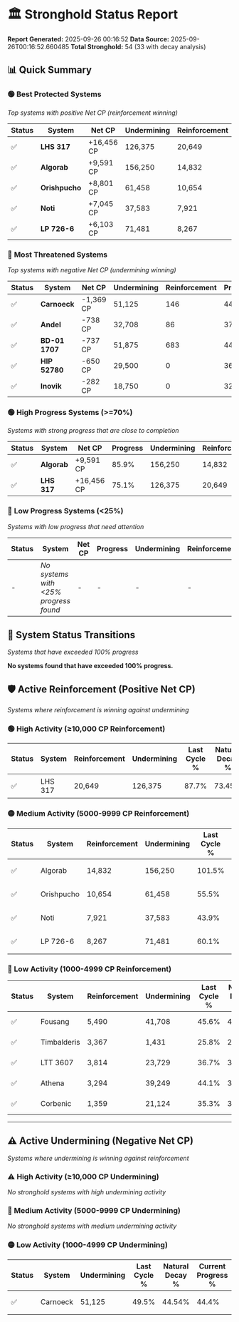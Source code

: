 # 🏛️ Stronghold Status Report

**Report Generated:** 2025-09-26 00:16:52
**Data Source:** 2025-09-26T00:16:52.660485
**Total Stronghold:** 54 (33 with decay analysis)

## 📊 Quick Summary

### 🟢 **Best Protected Systems**
*Top systems with positive Net CP (reinforcement winning)*

| Status | System | Net CP | Undermining | Reinforcement | Progress |
|--------|--------|--------|-------------|---------------|----------|
| ✅ | **LHS 317** | +16,456 CP | 126,375 | 20,649 | 75.1% |
| ✅ | **Algorab** | +9,591 CP | 156,250 | 14,832 | 85.9% |
| ✅ | **Orishpucho** | +8,801 CP | 61,458 | 10,654 | 49.4% |
| ✅ | **Noti** | +7,045 CP | 37,583 | 7,921 | 40.1% |
| ✅ | **LP 726-6** | +6,103 CP | 71,481 | 8,267 | 53.0% |

### 🔴 **Most Threatened Systems**
*Top systems with negative Net CP (undermining winning)*

| Status | System | Net CP | Undermining | Reinforcement | Progress |
|--------|--------|--------|-------------|---------------|----------|
| ✅ | **Carnoeck** | -1,369 CP | 51,125 | 146 | 44.4% |
| ✅ | **Andel** | -738 CP | 32,708 | 86 | 37.4% |
| ✅ | **BD-01 1707** | -737 CP | 51,875 | 683 | 44.8% |
| ✅ | **HIP 52780** | -650 CP | 29,500 | 0 | 36.2% |
| ✅ | **Inovik** | -282 CP | 18,750 | 0 | 32.1% |

### 🟢 **High Progress Systems (>=70%)**
*Systems with strong progress that are close to completion*

| Status | System | Net CP | Progress | Undermining | Reinforcement |
|--------|--------|--------|----------|-------------|---------------|
| ✅ | **Algorab** | +9,591 CP | 85.9% | 156,250 | 14,832 |
| ✅ | **LHS 317** | +16,456 CP | 75.1% | 126,375 | 20,649 |

### 🔴 **Low Progress Systems (<25%)**
*Systems with low progress that need attention*

| Status | System | Net CP | Progress | Undermining | Reinforcement |
|--------|--------|--------|----------|-------------|---------------|
| - | *No systems with <25% progress found* | - | - | - | - |
## 🔄 System Status Transitions
*Systems that have exceeded 100% progress*

**No systems found that have exceeded 100% progress.**

## 🛡️ Active Reinforcement (Positive Net CP)
*Systems where reinforcement is winning against undermining*

### 🟢 High Activity (≥10,000 CP Reinforcement)

| Status | System | Reinforcement | Undermining | Last Cycle % | Natural Decay % | Current Progress % | Current CP | Net CP | Activity |
|--------|--------|---------------|-------------|--------------|-----------------|-------------------|------------|--------|----------|
| ✅ | LHS 317 | 20,649 | 126,375 | 87.7% | 73.45% | 75.1% | 750,999 | +16,456 | 🟢 High Reinforcement |

### 🟡 Medium Activity (5000-9999 CP Reinforcement)

| Status | System | Reinforcement | Undermining | Last Cycle % | Natural Decay % | Current Progress % | Current CP | Net CP | Activity |
|--------|--------|---------------|-------------|--------------|-----------------|-------------------|------------|--------|----------|
| ✅ | Algorab | 14,832 | 156,250 | 101.5% | 84.94% | 85.9% | 859,000 | +9,591 | 🟡 Medium Reinforcement |
| ✅ | Orishpucho | 10,654 | 61,458 | 55.5% | 48.52% | 49.4% | 494,000 | +8,801 | 🟡 Medium Reinforcement |
| ✅ | Noti | 7,921 | 37,583 | 43.9% | 39.40% | 40.1% | 401,000 | +7,045 | 🟡 Medium Reinforcement |
| ✅ | LP 726-6 | 8,267 | 71,481 | 60.1% | 52.39% | 53.0% | 530,000 | +6,103 | 🟡 Medium Reinforcement |

### 🔴 Low Activity (1000-4999 CP Reinforcement)

| Status | System | Reinforcement | Undermining | Last Cycle % | Natural Decay % | Current Progress % | Current CP | Net CP | Activity |
|--------|--------|---------------|-------------|--------------|-----------------|-------------------|------------|--------|----------|
| ✅ | Fousang | 5,490 | 41,708 | 45.6% | 40.96% | 41.4% | 414,000 | +4,412 | 🔵 Low Reinforcement |
| ✅ | Timbalderis | 3,367 | 1,431 | 25.8% | 25.36% | 25.7% | 257,000 | +3,415 | 🔵 Low Reinforcement |
| ✅ | LTT 3607 | 3,814 | 23,729 | 36.7% | 33.98% | 34.3% | 343,000 | +3,201 | 🔵 Low Reinforcement |
| ✅ | Athena | 3,294 | 39,249 | 44.1% | 39.98% | 40.2% | 402,000 | +2,215 | 🔵 Low Reinforcement |
| ✅ | Corbenic | 1,359 | 21,124 | 35.3% | 33.09% | 33.2% | 332,000 | +1,114 | 🔵 Low Reinforcement |


---

## ⚠️ Active Undermining (Negative Net CP)
*Systems where undermining is winning against reinforcement*

### ⚠️ High Activity (≥10,000 CP Undermining)

*No stronghold systems with high undermining activity*

### 🔶 Medium Activity (5000-9999 CP Undermining)

*No stronghold systems with medium undermining activity*

### 🟡 Low Activity (1000-4999 CP Undermining)

| Status | System | Undermining | Last Cycle % | Natural Decay % | Current Progress % | Reinforcement | Current CP | Net CP | Activity |
|--------|--------|-------------|--------------|-----------------|-------------------|---------------|------------|--------|----------|
| ✅ | Carnoeck | 51,125 | 49.5% | 44.54% | 44.4% | 146 | 444,000 | -1,369 | 🟡 Low Undermining |
